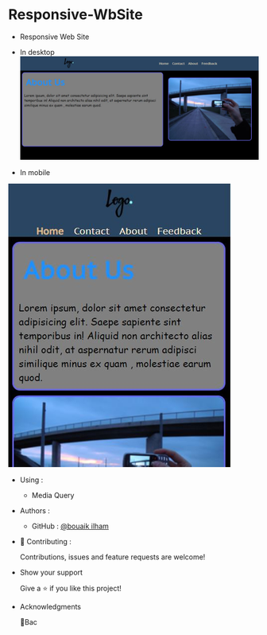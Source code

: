 # Responsive-WbSite
- Responsive Web Site
- In desktop
![Responsive-WbSite](image/image2.jpg)

- In mobile 

![Responsive-WbSite](image/image3.jpg)
- Using :
    - Media Query
- Authors :
    -  GitHub : [@bouaik ilham](https://github.com/BouaikIlham)
- 🤝 Contributing :

    Contributions, issues and feature requests are welcome!
- Show your support

    Give a ⭐️ if you like this project!
- Acknowledgments
 
    📝Bac
